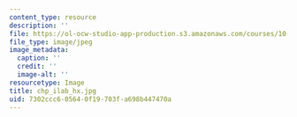 ```yaml
---
content_type: resource
description: ''
file: https://ol-ocw-studio-app-production.s3.amazonaws.com/courses/10-492-1-integrated-chemical-engineering-topics-i-process-control-by-design-fall-2004/7302ccc605640f19703fa698b447470a_chp_ilab_hx.jpg
file_type: image/jpeg
image_metadata:
  caption: ''
  credit: ''
  image-alt: ''
resourcetype: Image
title: chp_ilab_hx.jpg
uid: 7302ccc6-0564-0f19-703f-a698b447470a
---
```


